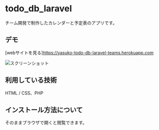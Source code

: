 todo_db_laravel
===

チーム開発で制作したカレンダーと予定表のアプリです。

## デモ
[webサイトを見る]https://yasuko-todo-db-laravel-teams.herokuapp.com

![スクリーンショット](https://user-images.githubusercontent.com/84828867/140625787-23e4fdf4-22b4-4176-8264-b5910f576110.png)

## 利用している技術
HTML / CSS、PHP

## インストール方法について
そのままブラウザで開くと閲覧できます。


